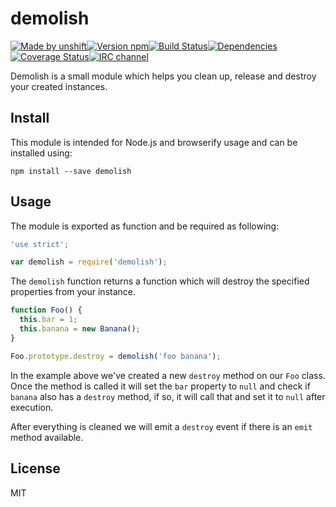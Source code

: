 # demolish

[![Made by unshift][made-by]](http://unshift.io)[![Version npm][version]](http://browsenpm.org/package/demolish)[![Build Status][build]](https://travis-ci.org/unshiftio/demolish)[![Dependencies][david]](https://david-dm.org/unshiftio/demolish)[![Coverage Status][cover]](https://coveralls.io/r/unshiftio/demolish?branch=master)[![IRC channel][irc]](http://webchat.freenode.net/?channels=unshift)

[made-by]: https://img.shields.io/badge/made%20by-unshift-00ffcc.svg?style=flat-square
[version]: https://img.shields.io/npm/v/demolish.svg?style=flat-square
[build]: https://img.shields.io/travis/unshiftio/demolish/master.svg?style=flat-square
[david]: https://img.shields.io/david/unshiftio/demolish.svg?style=flat-square
[cover]: https://img.shields.io/coveralls/unshiftio/demolish/master.svg?style=flat-square
[irc]: https://img.shields.io/badge/IRC-irc.freenode.net%23unshift-00a8ff.svg?style=flat-square

Demolish is a small module which helps you clean up, release and destroy your
created instances.

## Install

This module is intended for Node.js and browserify usage and can be installed
using:

```
npm install --save demolish
```

## Usage

The module is exported as function and be required as following:

```js
'use strict';

var demolish = require('demolish');
```

The `demolish` function returns a function which will destroy the specified
properties from your instance.

```js
function Foo() {
  this.bar = 1;
  this.banana = new Banana();
}

Foo.prototype.destroy = demolish('foo banana');
```

In the example above we've created a new `destroy` method on our `Foo` class.
Once the method is called it will set the `bar` property to `null` and check if
`banana` also has a `destroy` method, if so, it will call that and set it to
`null` after execution.

After everything is cleaned we will emit a `destroy` event if there is an `emit`
method available.

## License

MIT
